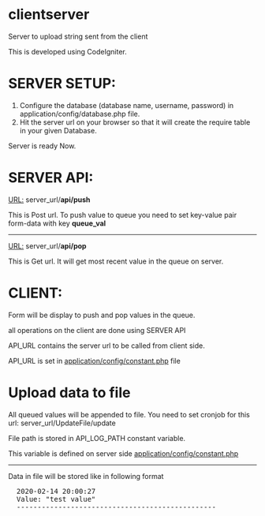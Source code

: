 # clientserver
Server to upload string sent from the client

This is developed using CodeIgniter.
# SERVER SETUP:
<ol><li>Configure the database (database name, username, password) in application/config/database.php file.</li>
<li>Hit the server url on your browser so that it will create the require table in your given Database.</li></ol>
  <p>Server is ready Now.</p>

# SERVER API:
<p><u>URL:</u> server_url/<b>api/push</b></p>
<p> This is Post url. To push value to queue you need to set key-value pair form-data with key <b>queue_val</b></p>
<hr>
<p><u>URL:</u> server_url/<b>api/pop</b></p>
<p> This is Get url. It will get most recent value in the queue on server.</p> 

# CLIENT:
<p>Form will be display to push and pop values in the queue.</p>
<p> all operations on the client are done using SERVER API </p>
<p>API_URL contains the server url to be called from client side.</p>
<p>API_URL is set in <u>application/config/constant.php</u> file</p>

# Upload data to file
<p>All queued values will be appended to file. You need to set cronjob for this url: server_url/UpdateFile/update </p>
<p>File path is stored in API_LOG_PATH constant variable.</p>
<p>This variable is defined on server side <u>application/config/constant.php</u></p>
<hr>
<p>Data in file will be stored like in following format
<pre>  2020-02-14 20:00:27
  Value: "test value"
  ------------------------------------------------
  </pre>
</p>

